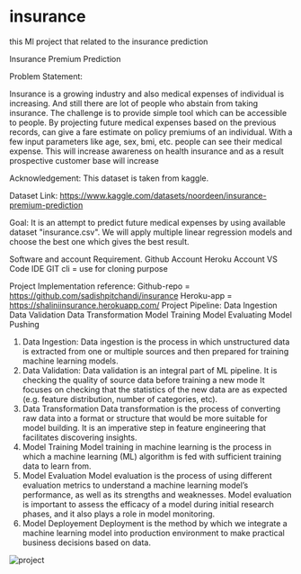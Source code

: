 # insurance
this Ml project that related to the insurance prediction




Insurance Premium Prediction

Problem Statement: 



Insurance is a growing industry and also medical expenses of individual is increasing. And still there are lot of people who abstain from taking insurance. The challenge is to provide simple tool which can be accessible to people. By projecting future medical expenses based on the previous records, can give a fare estimate on policy premiums of an individual. With a few input parameters like age, sex, bmi, etc. people can see their medical expense. This will increase awareness on health insurance and as a result prospective customer base will increase

Acknowledgement: This dataset is taken from kaggle.

Dataset Link: https://www.kaggle.com/datasets/noordeen/insurance-premium-prediction




Goal: It is an attempt to predict future medical expenses by using available dataset "insurance.csv". We will apply multiple linear regression models and choose the best one which gives the best result.



Software and account Requirement.
                                    Github Account
                                    Heroku Account
                                    VS Code IDE
                                    GIT cli  = use for cloning purpose
                                    
Project Implementation reference:
                                            Github-repo =  https://github.com/sadishpitchandi/insurance
                                            Heroku-app  =   https://shaliniinsurance.herokuapp.com/
Project Pipeline:
                                            Data Ingestion
                                            Data Validation
                                            Data Transformation
                                            Model Training
                                            Model Evaluating
                                            Model Pushing



1. Data Ingestion:
            Data ingestion is the process in which unstructured data is extracted from one or multiple sources and then prepared for training machine learning models.
2. Data Validation:
            Data validation is an integral part of ML pipeline. It is checking the quality of source data before training a new mode
            It focuses on checking that the statistics of the new data are as expected (e.g. feature distribution, number of categories, etc).
3. Data Transformation
            Data transformation is the process of converting raw data into a format or structure that would be more suitable for model building.
            It is an imperative step in feature engineering that facilitates discovering insights.
4. Model Training
        Model training in machine learning is the process in which a machine learning (ML) algorithm is fed with sufficient training data to learn from.
5. Model Evaluation
        Model evaluation is the process of using different evaluation metrics to understand a machine learning model’s performance, as well as its strengths and weaknesses.
        Model evaluation is important to assess the efficacy of a model during initial research phases, and it also plays a role in model monitoring.
6. Model Deployement
        Deployment is the method by which we integrate a machine learning model into production environment to make practical business decisions based on data.


![project](https://user-images.githubusercontent.com/95518504/183598756-9fdaf666-2b48-4a5b-bb3e-1c13072dccfb.png)





